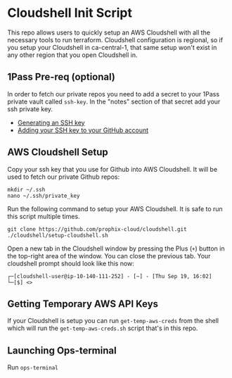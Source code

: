 # Cloudshell Init Script

This repo allows users to quickly setup an AWS Cloudshell with all the
necessary tools to run terraform. Cloudshell configuration is regional, so if
you setup your Cloudshell in ca-central-1, that same setup won't exist in any
other region that you open Cloudshell in.

## 1Pass Pre-req (optional)

In order to fetch our private repos you need to add a secret to your 1Pass
private vault called `ssh-key`. In the "notes" section of that secret add your
ssh private key.

- [Generating an SSH key](https://docs.github.com/en/authentication/connecting-to-github-with-ssh/generating-a-new-ssh-key-and-adding-it-to-the-ssh-agent?platform=linux)
- [Adding your SSH key to your GitHub account](https://docs.github.com/en/authentication/connecting-to-github-with-ssh/adding-a-new-ssh-key-to-your-github-account#adding-a-new-ssh-key-to-your-account)

## AWS Cloudshell Setup

Copy your ssh key that you use for Github into AWS Cloudshell. It will be used
to fetch our private Github repos:

```
mkdir ~/.ssh
nano ~/.ssh/private_key
```

Run the following command to setup your AWS Cloudshell. It is safe to run this
script multiple times.

```
git clone https://github.com/prophix-cloud/cloudshell.git
./cloudshell/setup-cloudshell.sh
```

Open a new tab in the Cloudshell window by pressing the Plus (`+`) button in
the top-right area of the window. You can close the previous tab. Your
cloudshell prompt should look like this now:

```
┌─[cloudshell-user@ip-10-140-111-252] - [~] - [Thu Sep 19, 16:02]
└─[$] <>
```

## Getting Temporary AWS API Keys

If your Cloudshell is setup you can run `get-temp-aws-creds` from the shell
which will run the `get-temp-aws-creds.sh` script that's in this repo.

## Launching Ops-terminal

Run `ops-terminal`

